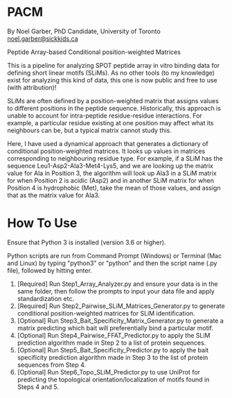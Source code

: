 # PACM
By Noel Garber, 
PhD Candidate, University of Toronto
noel.garber@sickkids.ca

Peptide Array-based Conditional position-weighted Matrices

This is a pipeline for analyzing SPOT peptide array in vitro binding data for defining short linear motifs (SLiMs). 
As no other tools (to my knowledge) exist for analyzing this kind of data, this one is now public and free to use (with attribution)! 

SLiMs are often defined by a position-weighted matrix that assigns values to different positions in the peptide sequence. 
Historically, this approach is unable to account for intra-peptide residue-residue interactions. For example, a particular residue existing 
at one position may affect what its neighbours can be, but a typical matrix cannot study this. 

Here, I have used a dynamical approach that generates a dictionary of conditional position-weighted matrices. 
It looks up values in matrices corresponding to neighbouring residue type. 
For example, if a SLiM has the sequence Leu1-Asp2-Ala3-Met4-Lys5, and we are looking up the matrix value for Ala in Position 3, the algorithm 
will look up Ala3 in a SLiM matrix for when Position 2 is acidic (Asp2) and in another SLiM matrix for when Position 4 is hydrophobic (Met), 
take the mean of those values, and assign that as the matrix value for Ala3. 

# How To Use

Ensure that Python 3 is installed (version 3.6 or higher). 

Python scripts are run from Command Prompt (Windows) or Terminal (Mac and Linux) by typing "python3" or "python" and then the script name (.py file), followed by hitting enter. 

1. [Required] Run Step1_Array_Analyzer.py and ensure your data is in the same folder, then follow the prompts to input your data file and apply standardization etc. 
2. [Required] Run Step2_Pairwise_SLiM_Matrices_Generator.py to generate conditional position-weighted matrices for SLiM identification. 
3. [Optional] Run Step3_Bait_Specificity_Matrix_Generator.py to generate a matrix predicting which bait will preferentially bind a particular motif. 
4. [Optional] Run Step4_Pairwise_FFAT_Predictor.py to apply the SLiM prediction algorithm made in Step 2 to a list of protein sequences. 
5. [Optional] Run Step5_Bait_Specificity_Predictor.py to apply the bait specificity prediction algorithm made in Step 3 to the list of protein sequences from Step 4. 
6. [Optional] Run Step6_Topo_SLiM_Predictor.py to use UniProt for predicting the topological orientation/localization of motifs found in Steps 4 and 5. 